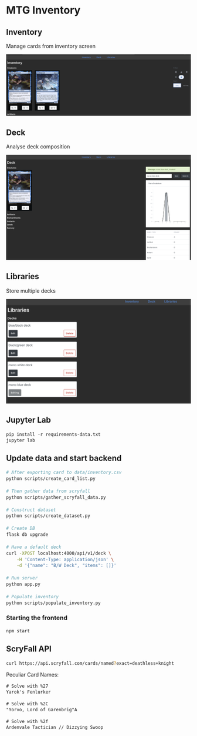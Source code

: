 # MTG Inventory

## Inventory

Manage cards from inventory screen

![](docs/inventory.png)

## Deck

Analyse deck composition

![](docs/deck.png)

## Libraries

Store multiple decks

![](docs/libraries.png)

## Jupyter Lab

```
pip install -r requirements-data.txt
jupyter lab
```

## Update data and start backend

```bash
# After exporting card to data/inventory.csv
python scripts/create_card_list.py

# Then gather data from scryfall
python scripts/gather_scryfall_data.py

# Construct dataset
python scripts/create_dataset.py

# Create DB
flask db upgrade

# Have a default deck
curl -XPOST localhost:4000/api/v1/deck \
    -H 'Content-Type: application/json' \
    -d '{"name": "B/W Deck", "items": []}'

# Run server
python app.py

# Populate inventory
python scripts/populate_inventory.py
```

### Starting the frontend

```
npm start
```

## ScryFall API

```bash
curl https://api.scryfall.com/cards/named?exact=deathless+knight
```

Peculiar Card Names:

```
# Solve with %27
Yarok's Fenlurker

# Solve with %2C
"Yorvo, Lord of Garenbrig"A

# Solve with %2f
Ardenvale Tactician // Dizzying Swoop
```
